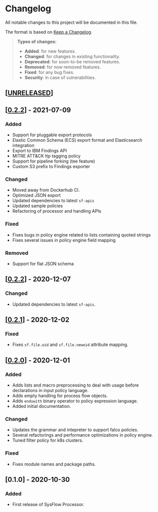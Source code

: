 # Changelog

All notable changes to this project will be documented in this file.

The format is based on [Keep a Changelog](http://keepachangelog.com/en/1.0.0/).

> **Types of changes:**
>
> - **Added**: for new features.
> - **Changed**: for changes in existing functionality.
> - **Deprecated**: for soon-to-be removed features.
> - **Removed**: for now removed features.
> - **Fixed**: for any bug fixes.
> - **Security**: in case of vulnerabilities.

## [[UNRELEASED](https://github.com/sysflow-telemetry/sf-processor/compare/0.3.0...HEAD)]

## [[0.2.2](https://github.com/sysflow-telemetry/sf-processor/compare/0.2.2...0.3.0)] - 2021-07-09

### Added

- Support for pluggable export protocols
- Elastic Common Schema (ECS) export format and Elasticsearch integration
- Export to IBM Findings API
- MITRE ATT&CK ttp tagging policy
- Support for pipeline forking (tee feature)
- Custom S3 prefix to Findings exporter

### Changed

- Moved away from Dockerhub CI.
- Optimized JSON export
- Updated dependencies to latest `sf-apis`
- Updated sample policies
- Refactoring of processor and handling APIs

### Fixed

- Fixes bugs in policy engine related to lists containing quoted strings
- Fixes several issues in policy engine field mapping

### Removed

- Support for flat JSON schema

## [[0.2.2](https://github.com/sysflow-telemetry/sf-processor/compare/0.2.1...0.2.2)] - 2020-12-07

### Changed

- Updated dependencies to latest `sf-apis`.

## [[0.2.1](https://github.com/sysflow-telemetry/sf-processor/compare/0.2.0...0.2.1)] - 2020-12-02

### Fixed

- Fixes `sf.file.oid` and `sf.file.newoid` attribute mapping.

## [[0.2.0](https://github.com/sysflow-telemetry/sf-processor/compare/0.1.0...0.2.0)] - 2020-12-01

### Added

- Adds lists and macro preprocessing to deal with usage before declarations in input policy language.
- Adds empty handling for process flow objects.
- Adds `endswith` binary operator to policy expression language.
- Added initial documentation.

### Changed

- Updates the grammar and intepreter to support falco policies.
- Several refactorings and performance optimizations in policy engine.
- Tuned filter policy for k8s clusters.

### Fixed

- Fixes module names and package paths.

## [0.1.0] - 2020-10-30

### Added

- First release of SysFlow Processor.

